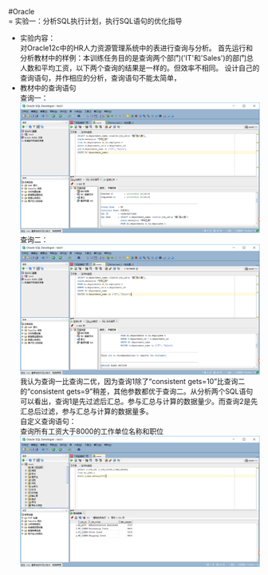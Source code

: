 #Oracle<br>
=  实验一：分析SQL执行计划，执行SQL语句的优化指导<br>
-  实验内容：<br>
对Oracle12c中的HR人力资源管理系统中的表进行查询与分析。
首先运行和分析教材中的样例：本训练任务目的是查询两个部门('IT'和'Sales')的部门总人数和平均工资，以下两个查询的结果是一样的。但效率不相同。
设计自己的查询语句，并作相应的分析，查询语句不能太简单，<br>
- 教材中的查询语句<br>
查询一：
![](https://github.com/Litianweii/Oracle/blob/master/test1/_%5D7%7D0%40NKNQBIPP12N4%40W6%7B5.png)<br>
查询二：
![](https://github.com/Litianweii/Oracle/blob/master/test1/3XGZ%40BNZ%25XRM~%24E39L%24%40%5D3L.png)<br>
我认为查询一比查询二优，因为查询1除了“consistent gets=10”比查询二的“consistent gets=9”稍差，其他参数都优于查询二。从分析两个SQL语句可以看出，查询1是先过滤后汇总。参与汇总与计算的数据量少。而查询2是先汇总后过滤，参与汇总与计算的数据量多。<br>
 自定义查询语句：<br>
 查询所有工资大于8000的工作单位名称和职位<br>
![](https://github.com/Litianweii/Oracle/blob/master/test1/MPB8FZJXKFOM9S~T%7BE%40XU1K.png)
